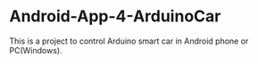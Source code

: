 # Android-App-4-ArduinoCar
This is a project to control Arduino smart car in Android phone or PC(Windows).
